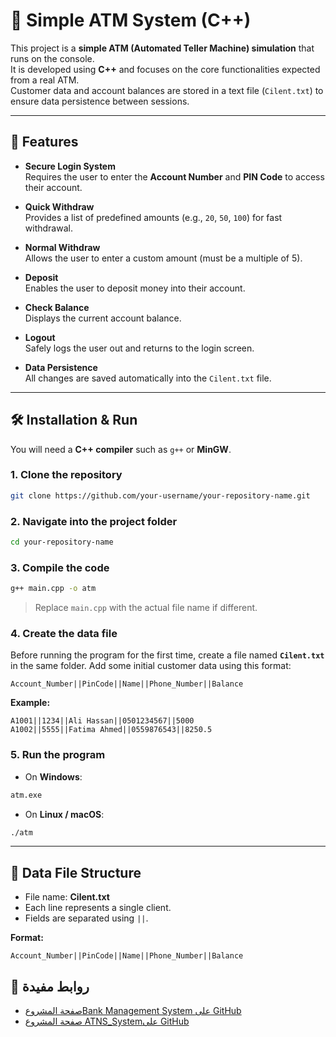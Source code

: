 
# 🏧 Simple ATM System (C++)

This project is a **simple ATM (Automated Teller Machine) simulation** that runs on the console.  
It is developed using **C++** and focuses on the core functionalities expected from a real ATM.  
Customer data and account balances are stored in a text file (`Cilent.txt`) to ensure data persistence between sessions.

---

## 🚀 Features

- **Secure Login System**  
  Requires the user to enter the **Account Number** and **PIN Code** to access their account.  

- **Quick Withdraw**  
  Provides a list of predefined amounts (e.g., `20`, `50`, `100`) for fast withdrawal.  

- **Normal Withdraw**  
  Allows the user to enter a custom amount (must be a multiple of 5).  

- **Deposit**  
  Enables the user to deposit money into their account.  

- **Check Balance**  
  Displays the current account balance.  

- **Logout**  
  Safely logs the user out and returns to the login screen.  

- **Data Persistence**  
  All changes are saved automatically into the `Cilent.txt` file.  

---

## 🛠️ Installation & Run

You will need a **C++ compiler** such as `g++` or **MinGW**.  

### 1. Clone the repository
```bash
git clone https://github.com/your-username/your-repository-name.git
````

### 2. Navigate into the project folder

```bash
cd your-repository-name
```

### 3. Compile the code

```bash
g++ main.cpp -o atm
```

> Replace `main.cpp` with the actual file name if different.

### 4. Create the data file

Before running the program for the first time, create a file named **`Cilent.txt`** in the same folder.
Add some initial customer data using this format:

```
Account_Number||PinCode||Name||Phone_Number||Balance
```

**Example:**

```
A1001||1234||Ali Hassan||0501234567||5000
A1002||5555||Fatima Ahmed||0559876543||8250.5
```

### 5. Run the program

* On **Windows**:

```bash
atm.exe
```

* On **Linux / macOS**:

```bash
./atm
```

---

## 📂 Data File Structure

* File name: **Cilent.txt**
* Each line represents a single client.
* Fields are separated using `||`.

**Format:**

```
Account_Number||PinCode||Name||Phone_Number||Balance
```

 

 
## 📎 روابط مفيدة

- [صفحة المشروعBank Management System على GitHub](https://github.com/InfoSecNazir/Bank-Management-CLI)
- [صفحة المشروع ATNS_Systemعلى GitHub](https://github.com/InfoSecNazir/ATM_Core_System)
 
